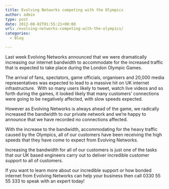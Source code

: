 ```yaml
---
title: Evolving Networks competing with the Olympics
author: admin
type: post
date: 2012-08-02T01:55:21+00:00
url: /evolving-networks-competing-with-the-olympics/
categories:
  - Blog

---
```

Last week Evolving Networks announced that we were dramatically increasing our internet bandwidth to accommodate for the increased traffic that is expected to take place during the London Olympic Games.

The arrival of fans, spectators, game officials, organisers and 20,000 media representatives was expected to lead to a massive hit on UK internet infrastructure.  With so many users likely to tweet, watch live videos and so forth during the games, it looked likely that many customers’ connections were going to be negatively affected, with slow speeds expected.

However as Evolving Networks is always ahead of the game, we radically increased the bandwidth to our private network and we’re happy to announce that we have recorded no connections affected.

With the increase to the bandwidth, accommodating for the heavy traffic caused by the Olympics, all of our customers have been receiving the high speeds that they have come to expect from Evolving Networks.

Increasing the bandwidth for all of our customers is just one of the tasks that our UK based engineers carry out to deliver incredible customer support to all of customers.

If you want to learn more about our incredible support or how bonded internet from Evolving Networks can help your business then call 0330 55 55 333 to speak with an expert today!